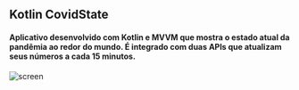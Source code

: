 ## Kotlin CovidState

#### Aplicativo desenvolvido com Kotlin e MVVM que mostra o estado atual da pandêmia ao redor do mundo. É integrado com duas APIs que atualizam seus números a cada 15 minutos.

![screen](https://user-images.githubusercontent.com/10690387/103787522-6d6b7f80-501c-11eb-976a-bd53eb90f06c.png)
